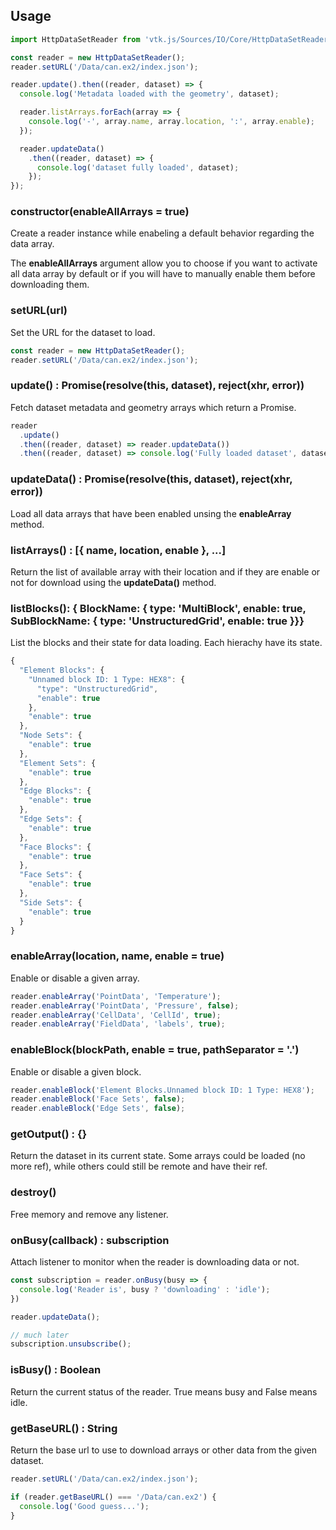 ## Usage

```js
import HttpDataSetReader from 'vtk.js/Sources/IO/Core/HttpDataSetReader';

const reader = new HttpDataSetReader();
reader.setURL('/Data/can.ex2/index.json');

reader.update().then((reader, dataset) => {
  console.log('Metadata loaded with the geometry', dataset);

  reader.listArrays.forEach(array => {
    console.log('-', array.name, array.location, ':', array.enable);
  });

  reader.updateData()
    .then((reader, dataset) => {
      console.log('dataset fully loaded', dataset);
    });
});
```

### constructor(enableAllArrays = true)

Create a reader instance while enabeling a default behavior regarding the
data array.

The __enableAllArrays__ argument allow you to choose if you want to activate
all data array by default or if you will have to manually enable them before
downloading them.


### setURL(url)

Set the URL for the dataset to load.

```js
const reader = new HttpDataSetReader();
reader.setURL('/Data/can.ex2/index.json');
```

### update() : Promise(resolve(this, dataset), reject(xhr, error))

Fetch dataset metadata and geometry arrays which return a Promise.

```js
reader
  .update()
  .then((reader, dataset) => reader.updateData())
  .then((reader, dataset) => console.log('Fully loaded dataset', dataset));
```

### updateData() : Promise(resolve(this, dataset), reject(xhr, error))

Load all data arrays that have been enabled unsing the __enableArray__ method.

### listArrays() : [{ name, location, enable }, ...]

Return the list of available array with their location and if they are enable or not for download using the __updateData()__ method.

### listBlocks(): { BlockName: { type: 'MultiBlock', enable: true, SubBlockName: { type: 'UnstructuredGrid', enable: true }}}

List the blocks and their state for data loading. Each hierachy have its state.

```js
{
  "Element Blocks": {
    "Unnamed block ID: 1 Type: HEX8": {
      "type": "UnstructuredGrid",
      "enable": true
    },
    "enable": true
  },
  "Node Sets": {
    "enable": true
  },
  "Element Sets": {
    "enable": true
  },
  "Edge Blocks": {
    "enable": true
  },
  "Edge Sets": {
    "enable": true
  },
  "Face Blocks": {
    "enable": true
  },
  "Face Sets": {
    "enable": true
  },
  "Side Sets": {
    "enable": true
  }
}
```

### enableArray(location, name, enable = true)

Enable or disable a given array.

```js
reader.enableArray('PointData', 'Temperature');
reader.enableArray('PointData', 'Pressure', false);
reader.enableArray('CellData', 'CellId', true);
reader.enableArray('FieldData', 'labels', true);
```

### enableBlock(blockPath, enable = true, pathSeparator = '.') 

Enable or disable a given block.

```js
reader.enableBlock('Element Blocks.Unnamed block ID: 1 Type: HEX8');
reader.enableBlock('Face Sets', false);
reader.enableBlock('Edge Sets', false);
```

### getOutput() : {}

Return the dataset in its current state. 
Some arrays could be loaded (no more ref), while others could still be remote and have their ref.

### destroy() 

Free memory and remove any listener.

### onBusy(callback) : subscription

Attach listener to monitor when the reader is downloading data or not.

```js
const subscription = reader.onBusy(busy => {
  console.log('Reader is', busy ? 'downloading' : 'idle');
})

reader.updateData();

// much later
subscription.unsubscribe();
```

### isBusy() : Boolean

Return the current status of the reader. True means busy and False means idle.


### getBaseURL() : String

Return the base url to use to download arrays or other data from the given dataset.

```js
reader.setURL('/Data/can.ex2/index.json');

if (reader.getBaseURL() === '/Data/can.ex2') {
  console.log('Good guess...');
}
```
